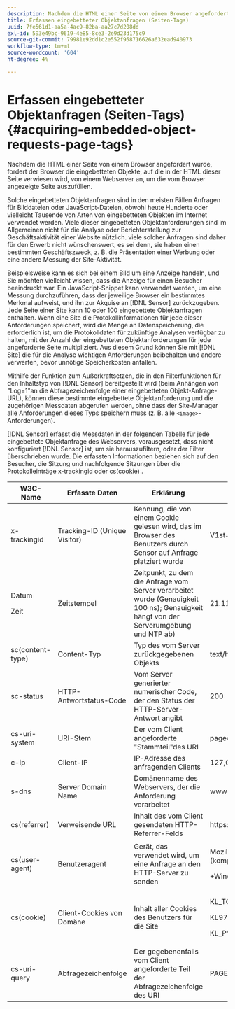 ```yaml
---
description: Nachdem die HTML einer Seite von einem Browser angefordert wurde, fordert der Browser die eingebetteten Objekte, auf die in der HTML dieser Seite verwiesen wird, von einem Webserver an, um die vom Browser angezeigte Seite auszufüllen.
title: Erfassen eingebetteter Objektanfragen (Seiten-Tags)
uuid: 7fe561d1-aa5a-4ac9-82ba-aa27c7d208dd
exl-id: 593e49bc-9619-4e85-8ce3-2e9d23d175c9
source-git-commit: 79981e92dd1c2e552f958716626a632ead940973
workflow-type: tm+mt
source-wordcount: '604'
ht-degree: 4%

---
```


# Erfassen eingebetteter Objektanfragen (Seiten-Tags){#acquiring-embedded-object-requests-page-tags}

Nachdem die HTML einer Seite von einem Browser angefordert wurde, fordert der Browser die eingebetteten Objekte, auf die in der HTML dieser Seite verwiesen wird, von einem Webserver an, um die vom Browser angezeigte Seite auszufüllen.

Solche eingebetteten Objektanfragen sind in den meisten Fällen Anfragen für Bilddateien oder JavaScript-Dateien, obwohl heute Hunderte oder vielleicht Tausende von Arten von eingebetteten Objekten im Internet verwendet werden. Viele dieser eingebetteten Objektanforderungen sind im Allgemeinen nicht für die Analyse oder Berichterstellung zur Geschäftsaktivität einer Website nützlich. viele solcher Anfragen sind daher für den Erwerb nicht wünschenswert, es sei denn, sie haben einen bestimmten Geschäftszweck, z. B. die Präsentation einer Werbung oder eine andere Messung der Site-Aktivität.

Beispielsweise kann es sich bei einem Bild um eine Anzeige handeln, und Sie möchten vielleicht wissen, dass die Anzeige für einen Besucher beeindruckt war. Ein JavaScript-Snippet kann verwendet werden, um eine Messung durchzuführen, dass der jeweilige Browser ein bestimmtes Merkmal aufweist, und ihn zur Akquise an [!DNL Sensor] zurückzugeben. Jede Seite einer Site kann 10 oder 100 eingebettete Objektanfragen enthalten. Wenn eine Site die Protokollinformationen für jede dieser Anforderungen speichert, wird die Menge an Datenspeicherung, die erforderlich ist, um die Protokolldaten für zukünftige Analysen verfügbar zu halten, mit der Anzahl der eingebetteten Objektanforderungen für jede angeforderte Seite multipliziert. Aus diesem Grund können Sie mit [!DNL Site] die für die Analyse wichtigen Anforderungen beibehalten und andere verwerfen, bevor unnötige Speicherkosten anfallen.

Mithilfe der Funktion zum Außerkraftsetzen, die in den Filterfunktionen für den Inhaltstyp von [!DNL Sensor] bereitgestellt wird (beim Anhängen von &quot;Log=1&quot;an die Abfragezeichenfolge einer eingebetteten Objekt-Anfrage-URL), können diese bestimmte eingebettete Objektanforderung und die zugehörigen Messdaten abgerufen werden, ohne dass der Site-Manager alle Anforderungen dieses Typs speichern muss (z. B. alle `<image>`-Anforderungen).

[!DNL Sensor] erfasst die Messdaten in der folgenden Tabelle für jede eingebettete Objektanfrage des Webservers, vorausgesetzt, dass nicht konfiguriert  [!DNL Sensor] ist, um sie herauszufiltern, oder der Filter überschrieben wurde. Die erfassten Informationen beziehen sich auf den Besucher, die Sitzung und nachfolgende Sitzungen über die Protokolleinträge x-trackingid oder cs(cookie) .

<table id="table_11BE08A798E743EC8E76F738F0CE5884">
 <thead>
  <tr>
   <th colname="col1" class="entry"> W3C-Name </th>
   <th colname="col2" class="entry"> Erfasste Daten </th>
   <th colname="col3" class="entry"> Erklärung </th>
   <th colname="col4" class="entry"> Beispiel </th>
  </tr>
 </thead>
 <tbody>
  <tr>
   <td colname="col1"> x-trackingid </td>
   <td colname="col2"> Tracking-ID (Unique Visitor) </td>
   <td colname="col3"> Kennung, die von einem Cookie gelesen wird, das im Browser des Benutzers durch <span class="wintitle"> Sensor </span> auf Anfrage platziert wurde </td>
   <td colname="col4"> V1st=3C94007B4E01F9C2 </td>
  </tr>
  <tr>
   <td colname="col1"> <p>Datum </p> <p>Zeit </p> </td>
   <td colname="col2"> Zeitstempel </td>
   <td colname="col3"> Zeitpunkt, zu dem die Anfrage vom Server verarbeitet wurde (Genauigkeit 100 ns); Genauigkeit hängt von der Serverumgebung und NTP ab) </td>
   <td colname="col4"> 21.11.2002 17:21:45.123 </td>
  </tr>
  <tr>
   <td colname="col1"> sc(content-type) </td>
   <td colname="col2"> Content-Typ </td>
   <td colname="col3"> Typ des vom Server zurückgegebenen Objekts </td>
   <td colname="col4"> text/html </td>
  </tr>
  <tr>
   <td colname="col1"> sc-status </td>
   <td colname="col2"> HTTP-Antwortstatus-Code </td>
   <td colname="col3"> Vom Server generierter numerischer Code, der den Status der HTTP-Server-Antwort angibt </td>
   <td colname="col4"> 200 </td>
  </tr>
  <tr>
   <td colname="col1"> cs-uri-system </td>
   <td colname="col2"> URI-Stem </td>
   <td colname="col3"> Der vom Client angeforderte "Stammteil"des URI </td>
   <td colname="col4"> pagedir/page.asp </td>
  </tr>
  <tr>
   <td colname="col1"> c-ip </td>
   <td colname="col2"> Client-IP </td>
   <td colname="col3"> IP-Adresse des anfragenden Clients </td>
   <td colname="col4"> 127,0,0,1 </td>
  </tr>
  <tr>
   <td colname="col1"> s-dns </td>
   <td colname="col2"> Server Domain Name </td>
   <td colname="col3"> Domänenname des Webservers, der die Anforderung verarbeitet </td>
   <td colname="col4"> <span class="filepath"> www.domain.com  </span> </td>
  </tr>
  <tr>
   <td colname="col1"> cs(referrer) </td>
   <td colname="col2"> Verweisende URL </td>
   <td colname="col3"> Inhalt des vom Client gesendeten HTTP-Referrer-Felds </td>
   <td colname="col4"> <span class="filepath"> https://www.referringsite.com  </span> </td>
  </tr>
  <tr>
   <td colname="col1"> cs(user-agent) </td>
   <td colname="col2"> Benutzeragent </td>
   <td colname="col3"> Gerät, das verwendet wird, um eine Anfrage an den HTTP-Server zu senden </td>
   <td colname="col4"> <p>Mozilla/4.0+(kompatibel;+MSIE+6.0; </p> <p>+Windows+NT+5.1) </p> </td>
  </tr>
  <tr>
   <td colname="col1"> cs(cookie) </td>
   <td colname="col2"> Client-Cookies von Domäne </td>
   <td colname="col3"> Inhalt aller Cookies des Benutzers für die Site </td>
   <td colname="col4"> <p>KL_TC1 1038058778312 </p> <p>KL972 x1038058778312282052 </p> <p>KL_PVKL972 0 </p> </td>
  </tr>
  <tr>
   <td colname="col1"> cs-uri-query </td>
   <td colname="col2"> Abfragezeichenfolge </td>
   <td colname="col3"> Der gegebenenfalls vom Client angeforderte Teil der Abfragezeichenfolge des URI </td>
   <td colname="col4"> PAGENAME=dynamic1&amp;link=3001 </td>
  </tr>
 </tbody>
</table>
